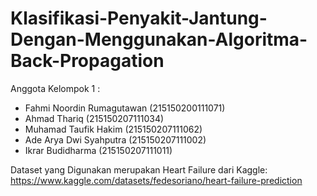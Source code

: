 # Klasifikasi-Penyakit-Jantung-Dengan-Menggunakan-Algoritma-Back-Propagation

Anggota Kelompok 1 :
- Fahmi Noordin Rumagutawan     (215150200111071)
- Ahmad Thariq                  (215150207111034)
- Muhamad Taufik Hakim          (215150207111062)
- Ade Arya Dwi Syahputra        (215150207111002)
- Ikrar Budidharma 				      (215150207111011)

Dataset yang Digunakan merupakan Heart Failure dari Kaggle:
https://www.kaggle.com/datasets/fedesoriano/heart-failure-prediction
